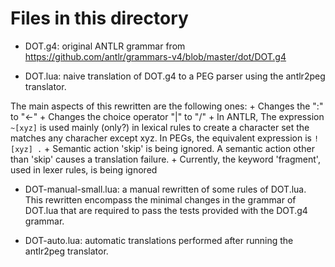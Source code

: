 # Files in this directory
	
- DOT.g4: original ANTLR grammar from <https://github.com/antlr/grammars-v4/blob/master/dot/DOT.g4>

- DOT.lua: naive translation of DOT.g4 to a PEG parser using the antlr2peg translator.

The main aspects of this rewritten are the following ones:
    + Changes the ":" to "<-"
    + Changes the choice operator "|" to "/"
    + In ANTLR, The expression `~[xyz]` is used mainly (only?) in lexical rules to
    create a character set the matches any characher except xyz. In PEGs, the
    equivalent expression is `![xyz] .`
	+ Semantic action 'skip' is being ignored. A semantic action other than 'skip'
	causes a translation failure.
	+ Currently, the keyword 'fragment', used in lexer rules, is being ignored
    
- DOT-manual-small.lua: a manual rewritten of some rules of DOT.lua. This rewritten
 encompass the minimal changes in the grammar of DOT.lua that are required to pass
 the tests provided with the DOT.g4 grammar.
 
- DOT-auto.lua: automatic translations performed after running the antlr2peg translator.
